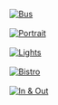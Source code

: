 [![Bus](https://cdn.discordapp.com/attachments/785069861100716032/889621623290888202/1_1.jpg)](https://cdn.discordapp.com/attachments/785069861100716032/889618228257652838/1.jpg)
<br><br>
[![Portrait](https://cdn.discordapp.com/attachments/785069861100716032/889621623764811836/2_1.jpg)](https://cdn.discordapp.com/attachments/785069861100716032/889618232162521088/2.jpg)
<br><br>
[![Lights](https://cdn.discordapp.com/attachments/785069861100716032/889621626281398362/3_1.jpg)](https://cdn.discordapp.com/attachments/785069861100716032/889618234398109706/3.jpg)
<br><br>
[![Bistro](https://cdn.discordapp.com/attachments/785069861100716032/889621628357599232/4_1.jpg)](https://cdn.discordapp.com/attachments/785069861100716032/889618239078957117/4.jpg)
<br><br>
[![In & Out](https://cdn.discordapp.com/attachments/785069861100716032/889621631331348550/in-out_1.jpg)](https://cdn.discordapp.com/attachments/785069861100716032/889618242870575145/in-out.jpg)
